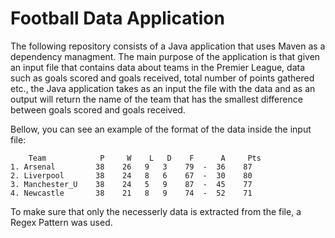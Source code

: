 # **Football Data Application**



The following repository consists of a Java application that uses Maven as a dependency managment. The main purpose of the application is that given an input file that contains data about teams in the Premier League, data such as goals scored and goals received,
total number of points gathered etc., the Java application takes as an input the file with the data and as an output will return the name of the team that has the smallest difference between goals scored and goals received.

Bellow, you can see an example of the format of the data inside the input file:

        Team            P     W    L   D    F      A     Pts
    1. Arsenal         38    26   9   3    79  -  36    87
    2. Liverpool       38    24   8   6    67  -  30    80
    3. Manchester_U    38    24   5   9    87  -  45    77
    4. Newcastle       38    21   8   9    74  -  52    71

To make sure that only the necesserly data is extracted from the file, a Regex Pattern was used.